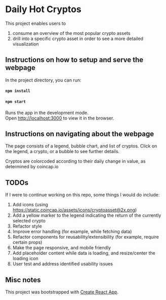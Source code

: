 # Daily Hot Cryptos

This project enables users to 
1) consume an overview of the most popular crypto assets 
2) drill into a specific crypto asset in order to see a more detailed visualization

## Instructions on how to setup and serve the webpage

In the project directory, you can run:

#### `npm install`

#### `npm start`

Runs the app in the development mode.<br>
Open [http://localhost:3000](http://localhost:3000) to view it in the browser.

## Instructions on navigating about the webpage

The page consists of a legend, bubble chart, and list of cryptos. Click on the legend, a crypto, or a bubble to see further details.

Cryptos are colorcoded according to their daily change in value, as determined by coincap.io

 
## TODOs

If I were to continue working on this repo, some things I would do include:

1. Add icons (using https://static.coincap.io/assets/icons/cryptoasset@2x.png)
2. Add a yellow marker to the legend indicating the return of the currently selected crypto
3. Refactor style
4. Improve error handling (for example, while fetching data)
5. Refactor components for reusability/extensibility (for example, require certain props)
6. Make the page responsive, and mobile friendly
7. Add placeholder content while data is loading, and resize/center the loading icon
8. User test and address identified usability issues

## Misc notes

This project was bootstrapped with [Create React App](https://github.com/facebook/create-react-app).
